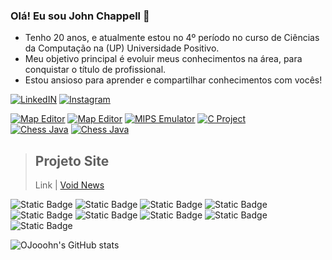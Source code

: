 ### Olá! Eu sou John Chappell 👋
- Tenho 20 anos, e atualmente estou no 4º período no curso de Ciências da Computação na (UP) Universidade Positivo.
- Meu objetivo principal é evoluir meus conhecimentos na área, para conquistar o título de profissional.
- Estou ansioso para aprender e compartilhar conhecimentos com vocês!

[![LinkedIN](https://img.shields.io/badge/LinkedIn-0077B5?style=for-the-badge&logo=linkedin&logoColor=white)](https://www.linkedin.com/feed/?trk=homepage-basic_sign-in-submit) [![Instagram](https://img.shields.io/badge/Instagram-E4405F?style=for-the-badge&logo=instagram&logoColor=white)](https://www.instagram.com/ojooohn/)

[![Map Editor](https://github-readme-stats.vercel.app/api/pin/?username=OJooohn&repo=Projeto-Site)](https://github.com/OJooohn/Projeto-Site) [![Map Editor](https://github-readme-stats.vercel.app/api/pin/?username=OJooohn&repo=Map-Editor)](https://github.com/OJooohn/Map-Editor)
[![MIPS Emulator](https://github-readme-stats.vercel.app/api/pin/?username=OJooohn&repo=Projeto-Simulador-Processador-MIPS)](https://github.com/OJooohn/Projeto-Simulador-Processador-MIPS) [![C Project](https://github-readme-stats.vercel.app/api/pin/?username=OJooohn&repo=Projeto-Linguagem-C)](https://github.com/OJooohn/Projeto-Linguagem-C)  
[![Chess Java](https://github-readme-stats.vercel.app/api/pin/?username=OJooohn&repo=Chess-Java)](https://github.com/OJooohn/Chess-Java) [![Chess Java](https://github-readme-stats.vercel.app/api/pin/?username=OJooohn&repo=Web-Application-Python)](https://github.com/OJooohn/Web-Application-Python)

> ## Projeto Site
> Link | [Void News](https://ojooohn.github.io/Projeto-Site/)

![Static Badge](https://img.shields.io/badge/-HTML-ed390c?style=for-the-badge&logo=html5&logoColor=white&logoSize=auto)
![Static Badge](https://img.shields.io/badge/-CSS-506cfa?style=for-the-badge&logo=css3&logoColor=white&logoSize=auto)
![Static Badge](https://img.shields.io/badge/-JavaScript-e3cc05?style=for-the-badge&logo=javascript&logoColor=black&logoSize=auto)
![Static Badge](https://img.shields.io/badge/-C%20Language-045f7d?style=for-the-badge&logo=C&logoColor=white&logoSize=auto)
![Static Badge](https://img.shields.io/badge/Java-ED8B00?style=for-the-badge&logo=openjdk&logoColor=white)
![Static Badge](https://img.shields.io/badge/MySQL-00000F?style=for-the-badge&logo=mysql&logoColor=white)
![Static Badge](https://img.shields.io/badge/-Python-234b6c?style=for-the-badge&logo=python&logoColor=white&logoSize=auto)
![Static Badge](https://img.shields.io/badge/-C%23-46105c?style=for-the-badge&logo=dotnet&logoColor=white&logoSize=auto)
![Static Badge](https://img.shields.io/badge/-react-58c4dc?style=for-the-badge&logo=react&logoColor=white&logoSize=auto)




![OJooohn's GitHub stats](https://github-readme-stats.vercel.app/api?username=OJooohn&show_icons=true&theme=calm_pink )
